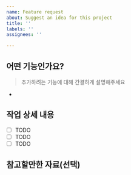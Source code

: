 ```yaml
---
name: Feature request
about: Suggest an idea for this project
title: ''
labels: ''
assignees: ''

---
```


## 어떤 기능인가요?

> 추가하려는 기능에 대해 간결하게 설명해주세요
- 

## 작업 상세 내용

- [ ] TODO
- [ ] TODO
- [ ] TODO

## 참고할만한 자료(선택)
